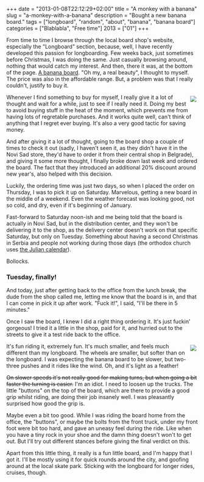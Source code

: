 +++
date = "2013-01-08T22:12:29+02:00"
title = "A monkey with a banana"
slug = "a-monkey-with-a-banana"
description = "Bought a new banana board."
tags = ["longboard", "random", "about", "banana", "banana board"]
categories = ["Blablabla", "Free time"]
2013 = ["01"]
+++

From time to time I browse through the local board shop's website, especially the "Longboard" section, because, well, I have recently developed this passion for longboarding. Few weeks back, just sometimes before Christmas, I was doing the same. Just casually browsing around, nothing that would catch my interest. And then, there it was, at the bottom of the page. <a href="http://www.bananaboards.com/">A banana board</a>. "Oh my, a real beauty", I thought to myself. The price was also in the affordable range. But, a problem was that I really couldn't, justify to buy it.

<img unselectable="on" style="float:right;padding:5px;" src="/img/posts/bananaboard.jpg">

Whenever I find something to buy for myself, I really give it a lot of thought and wait for a while, just to see if I really need it. Doing my best to avoid buying stuff in the heat of the moment, which prevents me from having lots of regretable purchases. And it works quite well, can't think of anything that I regret ever buying. It's also a very good tactic for saving money.

And after giving it a lot of thought, going to the board shop a couple of times to check it out (sadly, I haven't seen it, as they didn't have it in the Novi Sad store, they'd have to order it from their central shop in Belgrade), and giving it some more thought, I finally broke down last week and ordered the board. The fact that they introduced an additional 20% discount around new year's, also helped with this decision.

Luckily, the ordering time was just two days, so when I placed the order on Thursday, I was to pick it up on Saturday. Marvelous, getting a new board in the middle of a weekend. Even the weather forecast was looking good, not so cold, and dry, even if it's beginning of January.

Fast-forward to Saturday noon-ish and me being told that the board is actually in Novi Sad, but in the distribution center, and they won't be delivering it to the shop, as the delivery center doesn't work on that specific Saturday, but only on Tuesday. Something about having a second Christmas in Serbia and people not working during those days (the orthodox church uses <a href="http://en.wikipedia.org/wiki/Julian_calendar">the Julian calendar</a>).

Bollocks.

<h3>Tuesday, finally!</h3>

And today, just after getting back to the office from the lunch break, the dude from the shop called me, letting me know that the board is in, and that I can come in pick it up after work. "Fuck it!", I said, "I'll be there in 5 minutes."

Once I saw the board, I knew I did a right thing ordering it. It's just fuckin' gorgeous! I tried it a little in the shop, paid for it, and hurried out to the streets to give it a test ride back to the office.

<img unselectable="on" style="float:right;padding:5px;" src="/img/posts/bananaboardsign.jpg">

It's fun riding it, extremely fun. It's much smaller, and feels much different than my longboard. The wheels are smaller, but softer than on the longboard. I was expecting the banana board to be slower, but two-three pushes and it rides like the wind. Oh, and it's light as a feather!

<strike>
On slower speeds it's not really good for making turns, but when going a bit faster the turning is easier.</strike> I'm an idiot. I need to loosen up the trucks. The little "buttons" on the top of the board, which are there to provide a good grip whilst riding, are doing their job insanely well. I was pleasantly surprised how good the grip is.

Maybe even a bit too good. While I was riding the board home from the office, the "buttons", or maybe the bolts from the front truck, under my front foot were bit too hard, and gave an uneasy feel during the ride. Like when you have a tiny rock in your shoe and the damn thing doesn't won't to get out. But I'll try out different stances before giving the final verdict on this.

Apart from this little thing, it really is a fun little board, and I'm happy that I got it. I'll be mostly using it for quick rounds around the city, and goofing around at the local skate park. Sticking with the longboard for longer rides, cruises, though.
